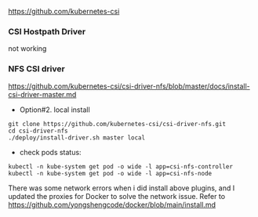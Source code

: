 
https://github.com/kubernetes-csi

### CSI Hostpath Driver

not working


### NFS CSI driver
https://github.com/kubernetes-csi/csi-driver-nfs/blob/master/docs/install-csi-driver-master.md

 - Option#2. local install
```console
git clone https://github.com/kubernetes-csi/csi-driver-nfs.git
cd csi-driver-nfs
./deploy/install-driver.sh master local
```

- check pods status:
```console
kubectl -n kube-system get pod -o wide -l app=csi-nfs-controller
kubectl -n kube-system get pod -o wide -l app=csi-nfs-node
```

There was some network errors when i did install above plugins, and I updated the proxies for Docker to solve the network issue. Refer to https://github.com/yongshengcode/docker/blob/main/install.md
